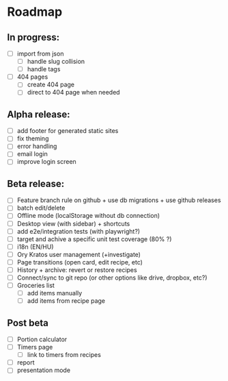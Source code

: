 # Roadmap

## In progress:

- [ ] import from json
  - [ ] handle slug collision
  - [ ] handle tags
- [ ] 404 pages
  - [ ] create 404 page
  - [ ] direct to 404 page when needed

## Alpha release:

- [ ] add footer for generated static sites
- [ ] fix theming
- [ ] error handling
- [ ] email login
- [ ] improve login screen

## Beta release:

- [ ] Feature branch rule on github + use db migrations + use github releases
- [ ] batch edit/delete
- [ ] Offline mode (localStorage without db connection)
- [ ] Desktop view (with sidebar) + shortcuts
- [ ] add e2e/integration tests (with playwright?)
- [ ] target and achive a specific unit test coverage (80% ?)
- [ ] i18n (EN/HU)
- [ ] Ory Kratos user management (+investigate)
- [ ] Page transitions (open card, edit recipe, etc)
- [ ] History + archive: revert or restore recipes
- [ ] Connect/sync to git repo (or other options like drive, dropbox, etc?)
- [ ] Groceries list
  - [ ] add items manually
  - [ ] add items from recipe page

## Post beta

- [ ] Portion calculator
- [ ] Timers page
  - [ ] link to timers from recipes
- [ ] report
- [ ] presentation mode

